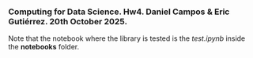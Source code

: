 ### Computing for Data Science. Hw4. Daniel Campos & Eric Gutiérrez. 20th October 2025.
Note that the notebook where the library is tested is the _test.ipynb_ inside the **notebooks** folder.